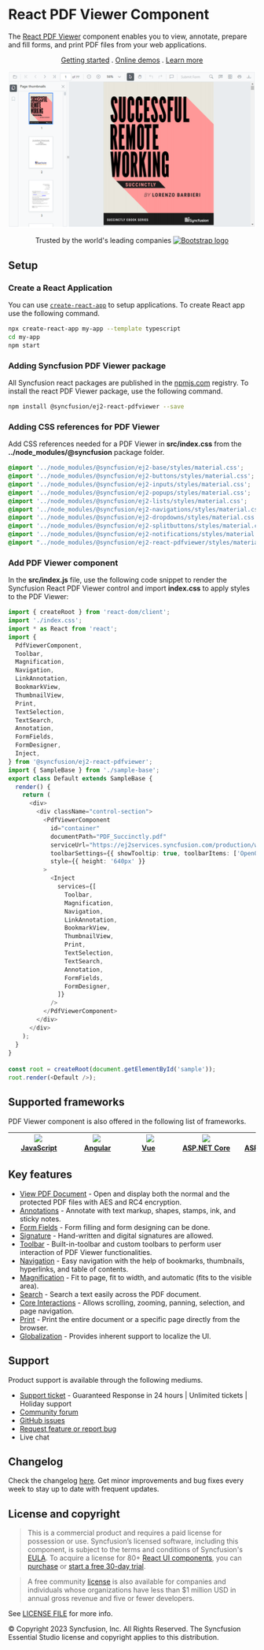 # React PDF Viewer Component

The [React PDF Viewer](https://www.syncfusion.com/react-ui-components/react-pdf-viewer?utm_source=npm&utm_medium=listing&utm_campaign=react-pdf-viewer-npm) component enables you to view, annotate, prepare and fill forms, and print PDF files from your web applications.

<p align="center">
    <a href="https://ej2.syncfusion.com/react/documentation/pdfviewer/getting-started/?utm_source=npm&utm_medium=listing&utm_campaign=react-pdf-viewer-npm">Getting started</a> . 
    <a href="https://ej2.syncfusion.com/react/demos/?utm_source=npm&utm_medium=listing&utm_campaign=react-pdf-viewer-npm#/bootstrap5/pdfviewer/default">Online demos</a> . 
    <a href="https://www.syncfusion.com/react-components/react-pdf-viewer?utm_source=npm&utm_medium=listing&utm_campaign=react-pdf-viewer-npm">Learn more</a>
</p>

<p align="center">
    <img src="https://raw.githubusercontent.com/SyncfusionExamples/nuget-img/master/react/react-pdf-viewer.png" alt="React PDF Viewer Component"/>
</p>

<p align="center">
Trusted by the world's leading companies
  <a href="https://www.syncfusion.com">
    <img src="https://raw.githubusercontent.com/SyncfusionExamples/nuget-img/master/syncfusion/syncfusion-trusted-companies.webp" alt="Bootstrap logo">
  </a>
</p>

## Setup

### Create a React Application

You can use [`create-react-app`](https://github.com/facebookincubator/create-react-app) to setup applications. To create React app use the following command.

```bash
npx create-react-app my-app --template typescript
cd my-app
npm start
```

### Adding Syncfusion PDF Viewer package

All Syncfusion react packages are published in the [npmjs.com](https://www.npmjs.com/~syncfusionorg) registry. To install the react PDF Viewer package, use the following command.

```bash
npm install @syncfusion/ej2-react-pdfviewer --save
```

### Adding CSS references for PDF Viewer

Add CSS references needed for a PDF Viewer in **src/index.css** from the **../node_modules/@syncfusion** package folder.

```css
@import '../node_modules/@syncfusion/ej2-base/styles/material.css';
@import '../node_modules/@syncfusion/ej2-buttons/styles/material.css';
@import '../node_modules/@syncfusion/ej2-inputs/styles/material.css';
@import '../node_modules/@syncfusion/ej2-popups/styles/material.css';
@import '../node_modules/@syncfusion/ej2-lists/styles/material.css';
@import '../node_modules/@syncfusion/ej2-navigations/styles/material.css';
@import '../node_modules/@syncfusion/ej2-dropdowns/styles/material.css';
@import '../node_modules/@syncfusion/ej2-splitbuttons/styles/material.css';
@import '../node_modules/@syncfusion/ej2-notifications/styles/material.css';  
@import "../node_modules/@syncfusion/ej2-react-pdfviewer/styles/material.css";
```

### Add PDF Viewer component

In the **src/index.js** file, use the following code snippet to render the Syncfusion React PDF Viewer control and import **index.css** to apply styles to the PDF Viewer:

```typescript
import { createRoot } from 'react-dom/client';
import './index.css';
import * as React from 'react';
import {
  PdfViewerComponent,
  Toolbar,
  Magnification,
  Navigation,
  LinkAnnotation,
  BookmarkView,
  ThumbnailView,
  Print,
  TextSelection,
  TextSearch,
  Annotation,
  FormFields,
  FormDesigner,
  Inject,
} from '@syncfusion/ej2-react-pdfviewer';
import { SampleBase } from './sample-base';
export class Default extends SampleBase {
  render() {
    return (
      <div>
        <div className="control-section">
          <PdfViewerComponent
            id="container"
            documentPath="PDF_Succinctly.pdf"
            serviceUrl="https://ej2services.syncfusion.com/production/web-services/api/pdfviewer"
            toolbarSettings={{ showTooltip: true, toolbarItems: ['OpenOption',  'PanTool', 'AnnotationEditTool', 'FormDesignerEditTool', ], annotationToolbarItems: ['HandWrittenSignatureTool'], formDesignerToolbarItems: ['TextboxTool', 'PasswordTool', ] }} 
            style={{ height: '640px' }}
          >
            <Inject
              services={[
                Toolbar,
                Magnification,
                Navigation,
                LinkAnnotation,
                BookmarkView,
                ThumbnailView,
                Print,
                TextSelection,
                TextSearch,
                Annotation,
                FormFields,
                FormDesigner,
              ]}
            />
          </PdfViewerComponent>
        </div>
      </div>
    );
  }
}

const root = createRoot(document.getElementById('sample'));
root.render(<Default />);
```

## Supported frameworks

PDF Viewer component is also offered in the following list of frameworks.

| [<img src="https://ej2.syncfusion.com/github/images/js.svg" height="50" />](https://www.syncfusion.com/javascript-ui-controls?utm_medium=listing&utm_source=github)<br/>&nbsp;&nbsp;&nbsp;&nbsp;&nbsp;[JavaScript](https://www.syncfusion.com/javascript-ui-controls?utm_medium=listing&utm_source=github)&nbsp;&nbsp;&nbsp;&nbsp; | [<img src="https://ej2.syncfusion.com/github/images/angular.svg"  height="50" />](https://www.syncfusion.com/angular-components/?utm_medium=listing&utm_source=github)<br/>&nbsp;&nbsp;&nbsp;&nbsp;&nbsp;&nbsp;&nbsp;[Angular](https://www.syncfusion.com/angular-components/?utm_medium=listing&utm_source=github)&nbsp;&nbsp;&nbsp;&nbsp;&nbsp;&nbsp; | [<img src="https://ej2.syncfusion.com/github/images/vue.svg" height="50" />](https://www.syncfusion.com/vue-ui-components?utm_medium=listing&utm_source=github)<br/>&nbsp;&nbsp;&nbsp;&nbsp;&nbsp;&nbsp;&nbsp;[Vue](https://www.syncfusion.com/vue-ui-components?utm_medium=listing&utm_source=github)&nbsp;&nbsp;&nbsp;&nbsp;&nbsp;&nbsp;&nbsp;&nbsp;&nbsp; | [<img src="https://ej2.syncfusion.com/github/images/netcore.svg" height="50" />](https://www.syncfusion.com/aspnet-core-ui-controls?utm_medium=listing&utm_source=github)<br/>&nbsp;&nbsp;[ASP.NET&nbsp;Core](https://www.syncfusion.com/aspnet-core-ui-controls?utm_medium=listing&utm_source=github)&nbsp;&nbsp; | [<img src="https://ej2.syncfusion.com/github/images/netmvc.svg" height="50" />](https://www.syncfusion.com/aspnet-mvc-ui-controls?utm_medium=listing&utm_source=github)<br/>&nbsp;&nbsp;[ASP.NET&nbsp;MVC](https://www.syncfusion.com/aspnet-mvc-ui-controls?utm_medium=listing&utm_source=github)&nbsp;&nbsp; | 
| :-----: | :-----: | :-----: | :-----: | :-----: |

## Key features

* [View PDF Document](https://ej2.syncfusion.com/react/documentation/pdfviewer/getting-started/) - Open and display both the normal and the protected PDF files with AES and RC4 encryption.
* [Annotations](https://ej2.syncfusion.com/react/documentation/pdfviewer/annotation/text-markup-annotation/) - Annotate with text markup, shapes, stamps, ink, and sticky notes.
* [Form Fields](https://ej2.syncfusion.com/react/documentation/pdfviewer/form-designer/create-fillable-PDF-forms/create-programmatically/) - Form filling and form designing can be done.
* [Signature](https://ej2.syncfusion.com/angular/documentation/pdfviewer/handwritten-signature/) - Hand-written and digital signatures are allowed.
* [Toolbar](https://ej2.syncfusion.com/react/documentation/pdfviewer/toolbar/) - Built-in-toolbar and custom toolbars to perform user interaction of PDF Viewer functionalities.
* [Navigation](https://ej2.syncfusion.com/react/documentation/pdfviewer/navigation/) - Easy navigation with the help of bookmarks, thumbnails, hyperlinks, and table of contents.
* [Magnification](https://ej2.syncfusion.com/react/documentation/pdfviewer/magnification/) - Fit to page, fit to width, and automatic (fits to the visible area).
* [Search](https://ej2.syncfusion.com/react/documentation/pdfviewer/text-search/) - Search a text easily across the PDF document.	
* [Core Interactions](https://ej2.syncfusion.com/react/documentation/pdfviewer/interaction-mode/) - Allows scrolling, zooming, panning, selection, and page navigation.
* [Print](https://ej2.syncfusion.com/react/documentation/pdfviewer/print/) - Print the entire document or a specific page directly from the browser.
* [Globalization](https://ej2.syncfusion.com/react/documentation/pdfviewer/globalization/) - Provides inherent support to localize the UI.

## Support

Product support is available through the following mediums.

* [Support ticket](https://support.syncfusion.com/support/tickets/create) - Guaranteed Response in 24 hours | Unlimited tickets | Holiday support
* [Community forum](https://www.syncfusion.com/forums/react-js2?utm_source=npm&utm_medium=listing&utm_campaign=react-pdf-viewer-npm)
* [GitHub issues](https://github.com/syncfusion/ej2-react-ui-components/issues/new)
* [Request feature or report bug](https://www.syncfusion.com/feedback/react?utm_source=npm&utm_medium=listing&utm_campaign=react-pdf-viewer-npm)
* Live chat

## Changelog

Check the changelog [here](https://github.com/syncfusion/ej2-react-ui-components/blob/master/components/pdfviewer/CHANGELOG.md?utm_source=npm&utm_medium=listing&utm_campaign=react-pdf-viewer-npm). Get minor improvements and bug fixes every week to stay up to date with frequent updates.

## License and copyright

> This is a commercial product and requires a paid license for possession or use. Syncfusion’s licensed software, including this component, is subject to the terms and conditions of Syncfusion's [EULA](https://www.syncfusion.com/eula/es/). To acquire a license for 80+ [React UI components](https://www.syncfusion.com/react-components), you can [purchase](https://www.syncfusion.com/sales/products) or [start a free 30-day trial](https://www.syncfusion.com/account/manage-trials/start-trials).

> A free community [license](https://www.syncfusion.com/products/communitylicense) is also available for companies and individuals whose organizations have less than $1 million USD in annual gross revenue and five or fewer developers.

See [LICENSE FILE](https://github.com/syncfusion/ej2/blob/master/license?utm_source=npm&utm_medium=listing&utm_campaign=react-pdf-viewer-npm) for more info.

© Copyright 2023 Syncfusion, Inc. All Rights Reserved. The Syncfusion Essential Studio license and copyright applies to this distribution.

